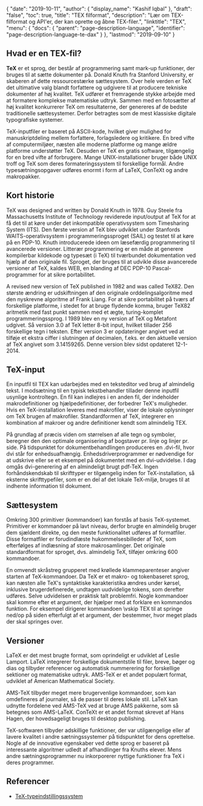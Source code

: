{
  "date": "2019-10-11",
  "author": {
    "display_name": "Kashif Iqbal"
},
  "draft": "false",
  "toc": true,
  "title": "TEX filformat",
  "description": "Lær om TEX-filformat og API'er, der kan oprette og åbne TEX-filer.",
  "linktitle": "TEX",
  "menu": {
    "docs": {
      "parent": "page-description-language",
      "identifier": "page-description-language-te-dax"
}
},
  "lastmod": "2019-09-10"
}

## Hvad er en TEX-fil? ##

**TeX** er et sprog, der består af programmering samt mark-up funktioner, der bruges til at sætte dokumenter på. Donald Knuth fra Stanford University, er skaberen af dette ressourcestærke sættesystem. Over hele verden er TeX det ultimative valg blandt forfattere og udgivere til at producere tekniske dokumenter af høj kvalitet. TeX udfører et fremragende stykke arbejde med at formatere komplekse matematiske udtryk. Sammen med en fotosætter af høj kvalitet konkurrerer TeX om resultaterne, der genereres af de bedste traditionelle sættesystemer. Derfor betragtes som de mest klassiske digitale typografiske systemer.

TeX-inputfiler er baseret på ASCII-kode, hvilket giver mulighed for manuskriptdeling mellem forfattere, forlagsledere og kritikere. En bred vifte af computermiljøer, næsten alle moderne platforme og mange ældre platforme understøtter TeX. Desuden er TeX en gratis software, tilgængelig for en bred vifte af forbrugere. Mange UNIX-installationer bruger både UNIX troff og TeX som deres formateringssystem til forskellige formål. Andre typesætningsopgaver udføres enormt i form af LaTeX, ConTeXt og andre makropakker.

## Kort historie ##

TeX was designed and written by Donald Knuth in 1978. Guy Steele fra Massachusetts Institute of Technology reviderede input/output af TeX for at få det til at køre under det inkompatible operativsystem som Timesharing System (ITS). Den første version af TeX blev udviklet under Stanfords WAITS-operativsystem i programmeringssproget (SAIL) og testet til at køre på en PDP-10. Knuth introducerede ideen om læsefærdig programmering til avancerede versioner. Litterær programmering er en måde at generere kompilerbar kildekode og typesæt (i TeX) til tværbundet dokumentation ved hjælp af den originale fil. Sproget, der bruges til at udvikle disse avancerede versioner af TeX, kaldes WEB, en blanding af DEC PDP-10 Pascal-programmer for at sikre portabilitet.

A revised new version of TeX published in 1982 and was called TeX82. Den største ændring er udskiftningen af den originale orddelingsalgoritme med den nyskrevne algoritme af Frank Liang. For at sikre portabilitet på tværs af forskellige platforme, i stedet for at bruge flydende komma, bruger TeX82 aritmetik med fast punkt sammen med et ægte, turing-komplet programmeringssprog. I 1989 blev en ny version af TeX og Metafont udgivet. Så version 3.0 af TeX letter 8-bit input, hvilket tillader 256 forskellige tegn i teksten. Efter version 3 er opdateringer angivet ved at tilføje et ekstra ciffer i slutningen af decimalen, f.eks. er den aktuelle version af TeX angivet som 3.14159265. Denne version blev sidst opdateret 12-1-2014.

## TeX-input ##

En inputfil til TEX kan udarbejdes med en teksteditor ved brug af almindelig tekst. I modsætning til en typisk tekstbehandler tillader denne inputfil usynlige kontroltegn. En fil kan indlejres i en anden fil, der indeholder makrodefinitioner og hjælpedefinitioner, der forbedrer TeX's muligheder. Hvis en TeX-installation leveres med makrofiler, viser de lokale oplysninger om TeX brugen af makrofiler. Standardformen af TeX, integrerer en kombination af makroer og andre definitioner kendt som almindelig TEX.

På grundlag af præcis viden om størrelsen af alle tegn og symboler, beregner den den optimale organisering af bogstaver pr. linje og linjer pr. side. På tidspunktet for dokumentbehandlingen produceres en .dvi-fil, hvor dvi står for enhedsuafhængig. Enhedsdriverprogrammer er nødvendige for at udskrive eller se et eksempel på dokumentet med en dvi-udvidelse. I dag omgås dvi-generering af en almindeligt brugt pdf-TeX. Ingen forhåndskendskab til skrifttyper er tilgængelig inden for TeX-installation, så eksterne skrifttypefiler, som er en del af det lokale TeX-miljø, bruges til at indhente information til dokument.

## Sættesystem ##

Omkring 300 primitiver (kommandoer) kan forstås af basis TeX-systemet. Primitiver er kommandoer på lavt niveau, derfor brugte en almindelig bruger dem sjældent direkte, og den meste funktionalitet udføres af formatfiler. Disse formatfiler er forudindlæste hukommelsesbilleder af TeX, som efterfølges af indlæsning af store makrosamlinger. Det originale standardformat for sproget, dvs. almindelig TeX, tilføjer omkring 600 kommandoer.

En omvendt skråstreg grupperet med krøllede klammeparenteser angiver starten af TeX-kommandoer. Da TeX er et makro- og tokenbaseret sprog, kan næsten alle TeX's syntaktiske karakteristika ændres under kørsel, inklusive brugerdefinerede, undtagen uudvidelige tokens, som derefter udføres. Selve udvidelsen er praktisk talt problemfri. Nogle kommandoer skal komme efter et argument, der hjælper med at forklare en kommandos funktion. For eksempel dirigerer kommandoen \vskip TEX til at springe ned/op på siden efterfulgt af et argument, der bestemmer, hvor meget plads der skal springes over.

## Versioner ##

LaTeX er det mest brugte format, som oprindeligt er udviklet af Leslie Lamport. LaTeX integrerer forskellige dokumentstile til filer, breve, bøger og dias og tilbyder referencer og automatisk nummerering for forskellige sektioner og matematiske udtryk. AMS-TeX er et andet populært format, udviklet af American Mathematical Society.

AMS-TeX tilbyder meget mere brugervenlige kommandoer, som kan omdefineres af journaler, så de passer til deres lokale stil. LaTeX kan udnytte fordelene ved AMS-TeX ved at bruge AMS pakkerne, som så betegnes som AMS-LaTeX. ConTeXt er et andet format skrevet af Hans Hagen, der hovedsageligt bruges til desktop publishing.

TeX-softwaren tilbyder adskillige funktioner, der var utilgængelige eller af lavere kvalitet i andre sætningssystemer på tidspunktet for dens oprettelse. Nogle af de innovative egenskaber ved dette sprog er baseret på interessante algoritmer udledt af afhandlinger fra Knuths elever. Mens andre sætningsprogrammer nu inkorporerer nyttige funktioner fra TeX i deres programmer.

## Referencer ##

* [TeX-typeindstillingssystem](https://en.wikipedia.org/wiki/TeX)


